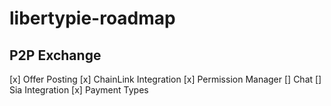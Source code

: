 # libertypie-roadmap

P2P Exchange
------------------------------
[x] Offer Posting
[x] ChainLink Integration
[x] Permission Manager
[] Chat
[] Sia Integration
[x] Payment Types
